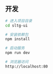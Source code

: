 ## 开发

```bash
# 进入项目目录
cd sltg-ui

# 安装依赖包
npm install

# 启动服务
npm run dev

# 浏览器访问 
http://localhost:80
```